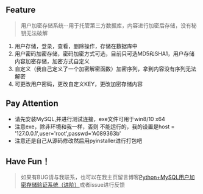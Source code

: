 

## Feature

> ​	用户加密存储系统--用于托管第三方数据库，内容进行加密后存储，没有秘钥无法破解

1. 用户存储，登录，查看，删除操作，存储在数据库中
2. 用户密码加密存储，密码加密方式可选，目前只可选MD5和SHA1，用户存储内容加密存储，加密方式自定义
3. 自定义（我自己定义了一个加密解密函数）加密序列，拿到内容没有序列无法解密
4. 可更改用户密码，更改自定义KEY，更改加密存储内容



## Pay Attention

- 请先安装MySQL,并进行测试连接，exe文件可用于win8/10 x64
- 注意exe，除非环境和我一样，否则 不能运行的，我的设置是host = '127.0.0.1',user='root',passwd='A089363b'
- 注意还是自己从源码修改然后用pyinstaller进行打包吧



## Have Fun！

>  	如果有BUG请与我联系，也可以在我主页留言博客[Python+MySQL用户加密存储验证系统（进阶）](http://blog.csdn.net/mrlevo520/article/details/52089545)或者issue进行反馈

